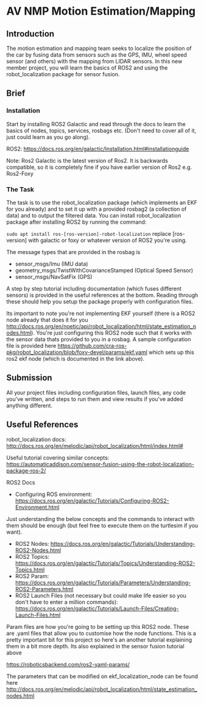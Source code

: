 # AV NMP Motion Estimation/Mapping

## Introduction
The motion estimation and mapping team seeks to localize the position of the car by fusing data from sensors such as the GPS, IMU, wheel speed sensor (and others) with the mapping from LIDAR sensors. In this new member project, you will learn the basics of ROS2 and using the robot_localization package for sensor fusion. 

## Brief
### Installation
Start by installing ROS2 Galactic and read through the docs to learn the basics of nodes, topics, services, rosbags etc. (Don't need to cover all of it, just could learn as you go along).

ROS2: https://docs.ros.org/en/galactic/Installation.html#installationguide

Note: Ros2 Galactic is the latest version of Ros2. It is backwards compatible, so it is completely fine if you have earlier version of Ros2 e.g. Ros2-Foxy

### The Task
The task is to use the robot_localization package (which implements an EKF for you already) and to set it up with a provided rosbag2 (a collection of data) and to output the filtered data. You can install robot_localization package after installing ROS2 by running the command:

`sudo apt install ros-[ros-version]-robot-localization` replace [ros-version] with galactic or foxy or whatever version of ROS2 you're using. 

The message types that are provided in the rosbag is
- sensor_msgs/Imu (IMU data)
- geometry_msgs/TwistWithCovarianceStamped (Optical Speed Sensor)
- sensor_msgs/NavSatFix (GPS)

A step by step tutorial including documentation (which fuses different sensors) is provided in the useful references at the bottom. Reading through these should help you setup the package properly with configuration files. 

Its important to note you're not implementing EKF yourself (there is a ROS2 node already that does it for you http://docs.ros.org/en/noetic/api/robot_localization/html/state_estimation_nodes.html). You're just configuring this ROS2 node such that it works with the sensor data thats provided to you in a rosbag. A sample configuration file is provided here https://github.com/cra-ros-pkg/robot_localization/blob/foxy-devel/params/ekf.yaml which sets up this ros2 ekf node (which is documented in the link above). 

## Submission
All your project files including configuration files, launch files, any code you've written, and steps to run them and view results if you've added anything different. 

## Useful References

robot_localization docs: http://docs.ros.org/en/melodic/api/robot_localization/html/index.html#

Useful tutorial covering similar concepts: https://automaticaddison.com/sensor-fusion-using-the-robot-localization-package-ros-2/

ROS2 Docs
- Configuring ROS environment: https://docs.ros.org/en/galactic/Tutorials/Configuring-ROS2-Environment.html

Just understanding the below concepts and the commands to interact with them should be enough (but feel free to execute them on the turtlesim if you want).
- ROS2 Nodes: https://docs.ros.org/en/galactic/Tutorials/Understanding-ROS2-Nodes.html
- ROS2 Topics: https://docs.ros.org/en/galactic/Tutorials/Topics/Understanding-ROS2-Topics.html
- ROS2 Param: https://docs.ros.org/en/galactic/Tutorials/Parameters/Understanding-ROS2-Parameters.html
- ROS2 Launch Files (not necessary but could make life easier so you don't have to enter a million commands): https://docs.ros.org/en/galactic/Tutorials/Launch-Files/Creating-Launch-Files.html

Param files are how you're going to be setting up this ROS2 node. These are .yaml files that allow you to customise how the node functions. This is a pretty important bit for this project so here's an another tutorial explaining them in a bit more depth. Its also explained in the sensor fusion tutorial above

https://roboticsbackend.com/ros2-yaml-params/

The parameters that can be modified on ekf_localization_node can be found here
http://docs.ros.org/en/melodic/api/robot_localization/html/state_estimation_nodes.html
